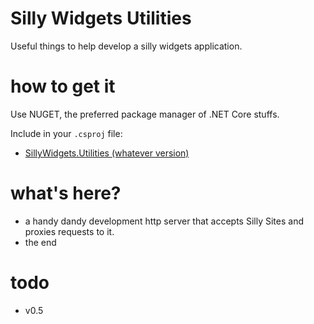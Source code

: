# Silly Widgets Utilities

Useful things to help develop a silly widgets application.

# how to get it

Use NUGET, the preferred package manager of .NET Core stuffs.

Include in your `.csproj` file:
* [SillyWidgets.Utilities (whatever version)](https://www.nuget.org/packages/SillyWidgets.Utilities/)

# what's here?

* a handy dandy development http server that accepts Silly Sites and proxies requests to it.
* the end

# todo

* v0.5